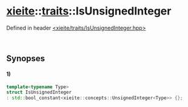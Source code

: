 # [xieite](../xieite.md)\:\:[traits](../traits.md)\:\:IsUnsignedInteger
Defined in header [<xieite/traits/IsUnsignedInteger.hpp>](../../include/xieite/traits/IsUnsignedInteger.hpp)

&nbsp;

## Synopses
#### 1)
```cpp
template<typename Type>
struct IsUnsignedInteger
: std::bool_constant<xieite::concepts::UnsignedInteger<Type>> {};
```
